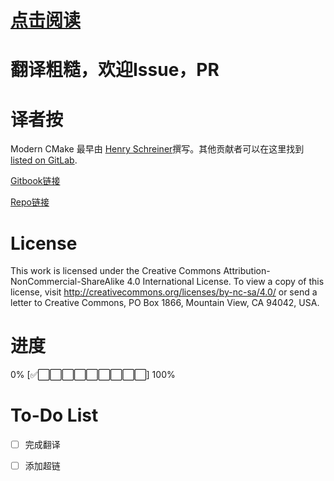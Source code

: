# [点击阅读](https://xiazuomo.gitbook.io/modern-cmake-chinese/)

# 翻译粗糙，欢迎Issue，PR

# 译者按

Modern CMake 最早由 [Henry Schreiner](https://iscinumpy.gitlab.io)撰写。其他贡献者可以在这里找到 [listed on GitLab](https://gitlab.com/CLIUtils/modern-cmake/graphs/master).

[Gitbook链接](http://cliutils.gitlab.io/modern-cmake/)

[Repo链接](https://gitlab.com/CLIUtils/modern-cmake)

# License
This work is licensed under the Creative Commons Attribution-NonCommercial-ShareAlike 4.0 International License. To view a copy of this license, visit http://creativecommons.org/licenses/by-nc-sa/4.0/ or send a letter to Creative Commons, PO Box 1866, Mountain View, CA 94042, USA.

# 进度

0% [:white_check_mark::white_large_square::white_large_square::white_large_square::white_large_square::white_large_square::white_large_square::white_large_square::white_large_square::white_large_square:] 100%

# To-Do List

- [ ] 完成翻译

- [ ] 添加超链


